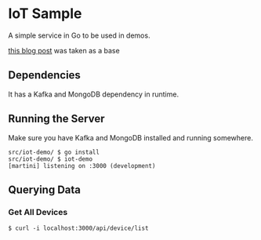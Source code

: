 # IoT Sample

A simple service in Go to be used in demos.

[this blog post](http://modocache.svbtle.com/restful-go) was taken as a base

## Dependencies

It has a Kafka and MongoDB dependency in runtime.

## Running the Server

Make sure you have Kafka and MongoDB installed and running somewhere.

```
src/iot-demo/ $ go install
src/iot-demo/ $ iot-demo
[martini] listening on :3000 (development)
```

## Querying Data

### Get All Devices

```
$ curl -i localhost:3000/api/device/list
```
